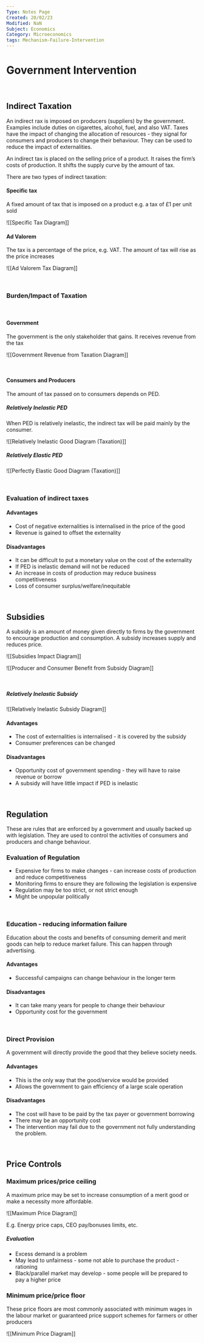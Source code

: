 ```yaml
---
Type: Notes Page
Created: 20/02/23
Modified: NaN
Subject: Economics
Category: Microeconomics
tags: Mechanism-Failure-Intervention
---
```


# Government Intervention

</br>

## Indirect Taxation

An indirect rax is imposed on producers (suppliers) by the government. Examples include duties on cigarettes, alcohol, fuel, and also VAT. Taxes have the impact of changing the allocation of resources - they signal for consumers and producers to change their behaviour. They can be used to reduce the impact of externalities. 


An indirect tax is placed on the selling price of a product. It raises the firm’s costs of production. It shifts the supply curve by the amount of tax.

There are two types of indirect taxation:

#### Specific tax

A fixed amount of tax that is imposed on a product e.g. a tax of £1 per unit sold

![[Specific Tax Diagram]]

#### Ad Valorem

The tax is a percentage of the price, e.g. VAT. The amount of tax will rise as the price increases

![[Ad Valorem Tax Diagram]]

</br>

### Burden/Impact of Taxation
</br>

#### Government

The government is the only stakeholder that gains. It receives revenue from the tax

![[Government Revenue from Taxation Diagram]]

</br>

#### Consumers and Producers

The amount of tax passed on to consumers depends on PED.

##### Relatively Inelastic PED

When PED is relatively inelastic, the indirect tax will be paid mainly by the consumer.

![[Relatively Inelastic Good Diagram (Taxation)]]

##### Relatively Elastic PED

![[Perfectly Elastic Good Diagram (Taxation)]]

</br>

### Evaluation of indirect taxes

#### Advantages

- Cost of negative externalities is internalised in the price of the good
- Revenue is gained to offset the externality

#### Disadvantages

- It can be difficult to put a monetary value on the cost of the externality
- If PED is inelastic demand will not be reduced
- An increase in costs of production may reduce business competitiveness
- Loss of consumer surplus/welfare/inequitable

</br>

## Subsidies

A subsidy is an amount of money given directly to firms by the government to encourage production and consumption. A subsidy increases supply and reduces price.

![[Subsidies Impact Diagram]]

![[Producer and Consumer Benefit from Subsidy Diagram]]


</br>

##### Relatively Inelastic Subsidy

![[Relatively Inelastic Subsidy Diagram]]


#### Advantages

- The cost of externalities is internalised - it is covered by the subsidy
- Consumer preferences can be changed

#### Disadvantages

- Opportunity cost of government spending - they will have to raise revenue or borrow
- A subsidy will have little impact if PED is inelastic

</br>

## Regulation

These are rules that are enforced by a government and usually backed up with legislation. They are used to control the activities of consumers and producers and change behaviour.
</br>

### Evaluation of Regulation

- Expensive for firms to make changes - can increase costs of production and reduce competitiveness
- Monitoring firms to ensure they are following the legislation is expensive
- Regulation may be too strict, or not strict enough
- Might be unpopular politically
</br>

### Education - reducing information failure

Education about the costs and benefits of consuming demerit and merit goods can help to reduce market failure. This can happen through advertising.

#### Advantages

- Successful campaigns can change behaviour in the longer term

#### Disadvantages

- It can take many years for people to change their behaviour
- Opportunity cost for the government
</br>

### Direct Provision

A government will directly provide the good that they believe society needs.

#### Advantages

- This is the only way that the good/service would be provided
- Allows the government to gain efficiency of a large scale operation

#### Disadvantages

- The cost will have to be paid by the tax payer or government borrowing
- There may be an opportunity cost
- The intervention may fail due to the government not fully understanding the problem.

</br>

## Price Controls

### Maximum prices/price ceiling

A maximum price may be set to increase consumption of a merit good or make a necessity more affordable.

![[Maximum Price Diagram]]

E.g. Energy price caps, CEO pay/bonuses limits, etc.

##### Evaluation

- Excess demand is a problem
- May lead to unfairness - some not able to purchase the product - rationing
- Black/parallel market may develop - some people will be prepared to pay a higher price

### Minimum price/price floor

These price floors are most commonly associated with minimum wages in the labour market or guaranteed price support schemes for farmers or other producers

![[Minimum Price Diagram]]